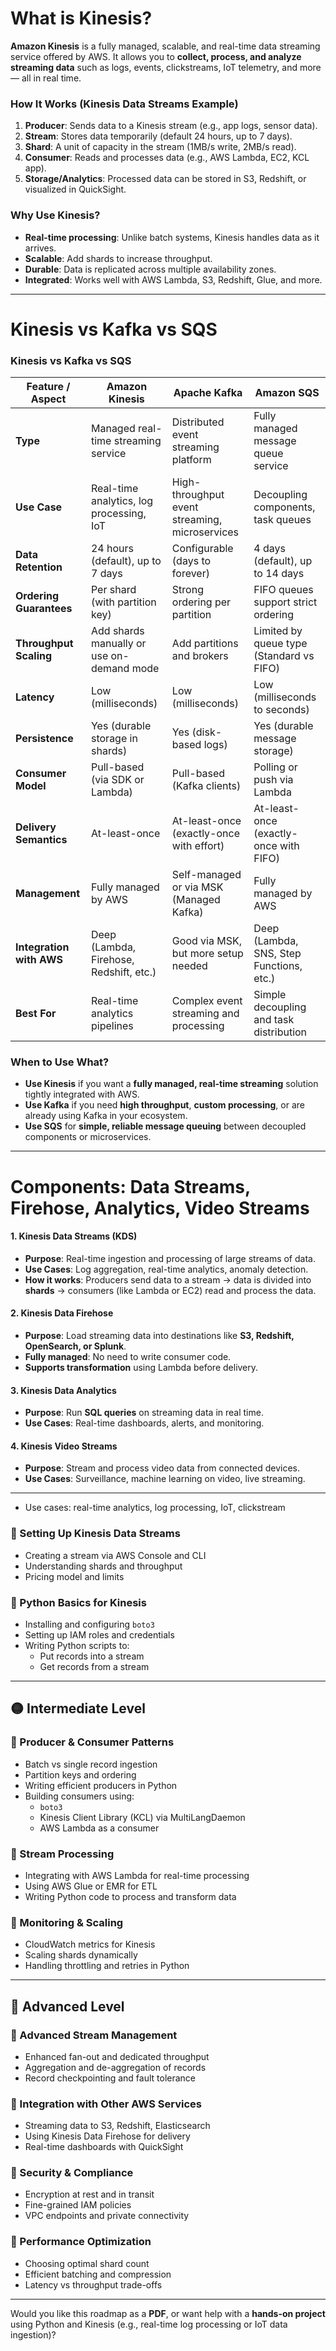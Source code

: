 # What is Kinesis?

**Amazon Kinesis** is a fully managed, scalable, and real-time data streaming service offered by AWS. It allows you to **collect, process, and analyze streaming data** such as logs, events, clickstreams, IoT telemetry, and more — all in real time.

### **How It Works (Kinesis Data Streams Example)**

1. **Producer**: Sends data to a Kinesis stream (e.g., app logs, sensor data).
2. **Stream**: Stores data temporarily (default 24 hours, up to 7 days).
3. **Shard**: A unit of capacity in the stream (1MB/s write, 2MB/s read).
4. **Consumer**: Reads and processes data (e.g., AWS Lambda, EC2, KCL app).
5. **Storage/Analytics**: Processed data can be stored in S3, Redshift, or visualized in QuickSight.

### **Why Use Kinesis?**
- **Real-time processing**: Unlike batch systems, Kinesis handles data as it arrives.
- **Scalable**: Add shards to increase throughput.
- **Durable**: Data is replicated across multiple availability zones.
- **Integrated**: Works well with AWS Lambda, S3, Redshift, Glue, and more.

---

# Kinesis vs Kafka vs SQS

### **Kinesis vs Kafka vs SQS**

| Feature / Aspect              | **Amazon Kinesis**                            | **Apache Kafka**                                | **Amazon SQS**                                  |
|------------------------------|-----------------------------------------------|--------------------------------------------------|--------------------------------------------------|
| **Type**                     | Managed real-time streaming service           | Distributed event streaming platform             | Fully managed message queue service              |
| **Use Case**                 | Real-time analytics, log processing, IoT      | High-throughput event streaming, microservices   | Decoupling components, task queues               |
| **Data Retention**           | 24 hours (default), up to 7 days              | Configurable (days to forever)                   | 4 days (default), up to 14 days                  |
| **Ordering Guarantees**      | Per shard (with partition key)                | Strong ordering per partition                    | FIFO queues support strict ordering              |
| **Throughput Scaling**       | Add shards manually or use on-demand mode     | Add partitions and brokers                       | Limited by queue type (Standard vs FIFO)         |
| **Latency**                  | Low (milliseconds)                            | Low (milliseconds)                               | Low (milliseconds to seconds)                    |
| **Persistence**              | Yes (durable storage in shards)               | Yes (disk-based logs)                            | Yes (durable message storage)                    |
| **Consumer Model**           | Pull-based (via SDK or Lambda)                | Pull-based (Kafka clients)                       | Polling or push via Lambda                       |
| **Delivery Semantics**       | At-least-once                                 | At-least-once (exactly-once with effort)         | At-least-once (exactly-once with FIFO)           |
| **Management**               | Fully managed by AWS                          | Self-managed or via MSK (Managed Kafka)          | Fully managed by AWS                             |
| **Integration with AWS**     | Deep (Lambda, Firehose, Redshift, etc.)       | Good via MSK, but more setup needed              | Deep (Lambda, SNS, Step Functions, etc.)         |
| **Best For**                 | Real-time analytics pipelines                 | Complex event streaming and processing           | Simple decoupling and task distribution          |

### **When to Use What?**

- **Use Kinesis** if you want a **fully managed, real-time streaming** solution tightly integrated with AWS.
- **Use Kafka** if you need **high throughput**, **custom processing**, or are already using Kafka in your ecosystem.
- **Use SQS** for **simple, reliable message queuing** between decoupled components or microservices.

---

# Components: Data Streams, Firehose, Analytics, Video Streams

#### 1. **Kinesis Data Streams (KDS)**
- **Purpose**: Real-time ingestion and processing of large streams of data.
- **Use Cases**: Log aggregation, real-time analytics, anomaly detection.
- **How it works**: Producers send data to a stream → data is divided into **shards** → consumers (like Lambda or EC2) read and process the data.

#### 2. **Kinesis Data Firehose**
- **Purpose**: Load streaming data into destinations like **S3, Redshift, OpenSearch, or Splunk**.
- **Fully managed**: No need to write consumer code.
- **Supports transformation** using Lambda before delivery.

#### 3. **Kinesis Data Analytics**
- **Purpose**: Run **SQL queries** on streaming data in real time.
- **Use Cases**: Real-time dashboards, alerts, and monitoring.

#### 4. **Kinesis Video Streams**
- **Purpose**: Stream and process video data from connected devices.
- **Use Cases**: Surveillance, machine learning on video, live streaming.

---

- Use cases: real-time analytics, log processing, IoT, clickstream

### 🔹 Setting Up Kinesis Data Streams
- Creating a stream via AWS Console and CLI
- Understanding shards and throughput
- Pricing model and limits

### 🔹 Python Basics for Kinesis
- Installing and configuring `boto3`
- Setting up IAM roles and credentials
- Writing Python scripts to:
  - Put records into a stream
  - Get records from a stream

---

## 🟡 **Intermediate Level**
### 🔹 Producer & Consumer Patterns
- Batch vs single record ingestion
- Partition keys and ordering
- Writing efficient producers in Python
- Building consumers using:
  - `boto3`
  - Kinesis Client Library (KCL) via MultiLangDaemon
  - AWS Lambda as a consumer

### 🔹 Stream Processing
- Integrating with AWS Lambda for real-time processing
- Using AWS Glue or EMR for ETL
- Writing Python code to process and transform data

### 🔹 Monitoring & Scaling
- CloudWatch metrics for Kinesis
- Scaling shards dynamically
- Handling throttling and retries in Python

---

## 🔴 **Advanced Level**
### 🔹 Advanced Stream Management
- Enhanced fan-out and dedicated throughput
- Aggregation and de-aggregation of records
- Record checkpointing and fault tolerance

### 🔹 Integration with Other AWS Services
- Streaming data to S3, Redshift, Elasticsearch
- Using Kinesis Data Firehose for delivery
- Real-time dashboards with QuickSight

### 🔹 Security & Compliance
- Encryption at rest and in transit
- Fine-grained IAM policies
- VPC endpoints and private connectivity

### 🔹 Performance Optimization
- Choosing optimal shard count
- Efficient batching and compression
- Latency vs throughput trade-offs

---

Would you like this roadmap as a **PDF**, or want help with a **hands-on project** using Python and Kinesis (e.g., real-time log processing or IoT data ingestion)?
